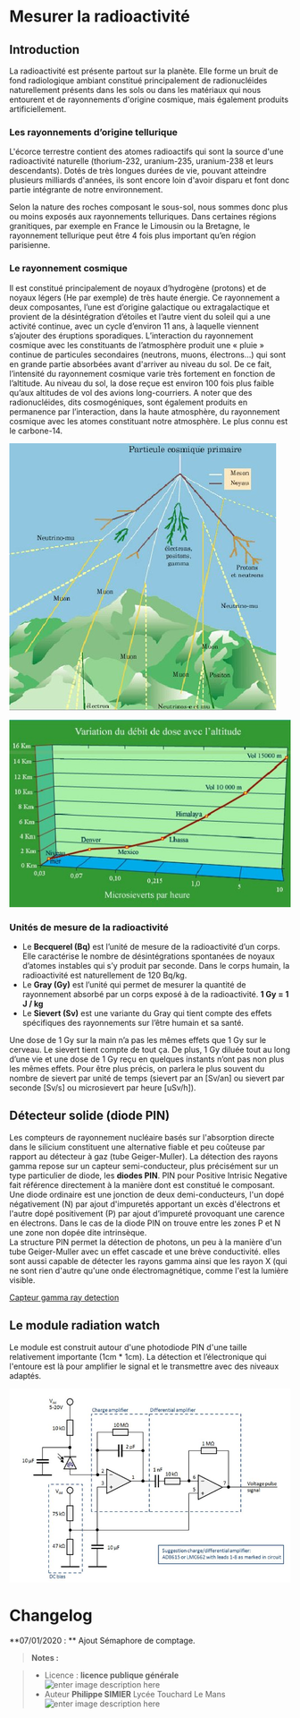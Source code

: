 ﻿# Mesurer la radioactivité

## Introduction
La radioactivité est présente partout sur la planète. Elle forme un bruit de fond radiologique ambiant constitué principalement de radionucléides naturellement présents dans les sols ou dans les matériaux qui nous entourent et de rayonnements d'origine cosmique, mais également produits artificiellement.

### Les rayonnements d’origine tellurique
L'écorce terrestre contient des atomes radioactifs qui sont la source d'une radioactivité naturelle (thorium-232, uranium-235, uranium-238 et leurs descendants). Dotés de très longues durées de vie, pouvant atteindre plusieurs milliards d'années, ils sont encore loin d'avoir disparu et font donc partie intégrante de notre environnement.

Selon la nature des roches composant le sous-sol, nous sommes donc plus ou moins exposés aux rayonnements telluriques. Dans certaines régions granitiques, par exemple en France le Limousin ou la Bretagne, le rayonnement tellurique peut être 4 fois plus important qu’en région parisienne. 

### Le rayonnement cosmique
Il est constitué principalement de noyaux d’hydrogène (protons) et de noyaux légers (He par exemple) de très haute énergie. Ce rayonnement a deux composantes, l’une est d’origine galactique ou extragalactique et provient de la désintégration d’étoiles et l’autre vient du soleil qui a une activité continue, avec un cycle d’environ 11 ans, à laquelle viennent s’ajouter des éruptions sporadiques.
L’interaction du rayonnement cosmique avec les constituants de l’atmosphère produit une « pluie » continue de particules secondaires (neutrons, muons, électrons...) qui sont en grande partie absorbées avant d'arriver au niveau du sol.
De ce fait, l’intensité du rayonnement cosmique varie très fortement en fonction de l’altitude. Au niveau du sol, la dose reçue est environ 100 fois plus faible qu’aux altitudes de vol des avions long-courriers.
A noter que des radionucléides, dits cosmogéniques, sont également produits en permanence par l’interaction, dans la haute atmosphère, du rayonnement cosmique avec les atomes constituant notre atmosphère. Le plus connu est le carbone-14.

![Particules cosmiques](/08_Capteurs_actionneurs/02_Geiger_radiation_sensor/particule_cosmique.jpg)

![Variation débit](/08_Capteurs_actionneurs/02_Geiger_radiation_sensor/Variation-debit.jpg)

### Unités de mesure de la radioactivité

 - Le **Becquerel (Bq)** est l’unité de mesure de la radioactivité d’un  corps. Elle caractérise le nombre de désintégrations spontanées de  noyaux d’atomes instables qui s’y produit par seconde. Dans le corps humain, la radioactivité est naturellement de 120 Bq/kg.
 - Le **Gray (Gy)** est l’unité qui permet de mesurer la quantité de  rayonnement absorbé par un corps exposé à de la radioactivité. **1 Gy =  1 J / kg**
 - Le **Sievert (Sv)** est une variante du Gray qui tient compte des effets spécifiques des rayonnements sur l’être humain et sa santé.

 Une dose de 1 Gy sur la main n’a pas les mêmes effets que 1 Gy sur le cerveau. Le sievert tient compte de tout ça. De plus, 1 Gy diluée tout au long d’une vie et une dose de 1 Gy reçu en quelques instants n’ont pas non plus les mêmes effets. Pour être plus précis, on parlera le plus souvent du nombre de sievert par unité de temps (sievert par an [Sv/an] ou sievert par seconde [Sv/s] ou microsievert par heure [uSv/h]).

## Détecteur solide (diode PIN)
Les compteurs de rayonnement nucléaire basés sur l'absorption directe dans le silicium constituent une alternative fiable et peu coûteuse par rapport au détecteur à gaz (tube Geiger-Muller).
La détection des rayons gamma repose sur un capteur semi-conducteur, plus précisément sur un type particulier de diode, les **diodes PIN**. PIN pour Positive Intrisic Negative fait référence directement à la manière dont est constitué le composant. Une diode ordinaire est une jonction de deux demi-conducteurs, l'un dopé négativement (N) par ajout d'impuretés apportant un excès d'électrons et l'autre dopé positivement (P) par ajout d’impureté provoquant une carence en électrons. Dans le cas de la diode PIN on trouve entre les zones P et N une zone non dopée dite intrinsèque.  
La structure PIN permet la détection de photons, un peu à la manière d'un tube Geiger-Muller avec un effet cascade et une brève conductivité. elles sont aussi capable de détecter les rayons gamma ainsi que les rayon X (qui ne sont rien d'autre qu'une onde électromagnétique, comme l'est la lumière visible.

[Capteur gamma ray detection](https://www.first-sensor.com/en/products/radiation-sensors/series-x-detectors-for-ionizing-radiation/index.html)

## Le module radiation watch
Le module est construit autour d'une photodiode PIN d'une taille relativement importante (1cm * 1cm).
La détection et l’électronique qui l'entoure est là pour amplifier le signal et le transmettre avec des niveaux adaptés. 

![schema_type](/08_Capteurs_actionneurs/02_Geiger_radiation_sensor/schema_type.jpg)

# Changelog

**07/01/2020 : ** Ajout Sémaphore de comptage. 

> **Notes :**


> - Licence : **licence publique générale** ![enter image description here](https://img.shields.io/badge/licence-GPL-green.svg)
> - Auteur **Philippe SIMIER** Lycée Touchard Le Mans
>  ![enter image description here](https://img.shields.io/badge/built-passing-green.svg)
<!-- TOOLBOX 

Génération des badges : https://shields.io/
Génération de ce fichier : https://stackedit.io/editor#



